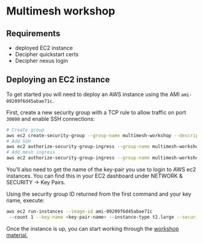 # Multimesh workshop

## Requirements

- deployed EC2 instance
- Decipher quickstart certs
- Decipher nexus login

## Deploying an EC2 instance

To get started you will need to deploy an AWS instance using the AMI `ami-09209f6d45abae71c`.

First, create a new security group with a TCP rule to allow traffic on port `30000` and enable SSH connections:

```sh
# Create group
aws ec2 create-security-group --group-name multimesh-workshop --description "Security group for Multimesh workshop"
# Add SSH
aws ec2 authorize-security-group-ingress --group-name multimesh-workshop --protocol tcp --port 22 --cidr 0.0.0.0/0
# Add mesh ingress
aws ec2 authorize-security-group-ingress --group-name multimesh-workshop --protocol tcp --port 30000 --cidr 0.0.0.0/0
```

You'll also need to get the name of the key-pair you use to login to AWS ec2 instances. You can find this in your EC2 dashboard under NETWORK & SECURITY -> Key Pairs.
 
Using the security group ID returned from the first command and your key name, execute:

```sh
aws ec2 run-instances --image-id ami-09209f6d45abae71c
 --count 1 --key-name <key-pair-name> --instance-type t2.large --security-group-ids <security-group-id>
```

Once the instance is up, you can start working through the [workshop material.](https://github.com/kaitmore/multimesh-workshop/blob/master/workshop.md)
